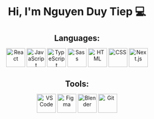 <h1 align="center">Hi, I'm Nguyen Duy Tiep 💻</h1>  

<h2 align="center" style="margin-bottom: 0; padding-bottom: 0;">Languages:</h2>  

<p align="center">
    <!-- Jazyky -->
    <img src="https://cdn.jsdelivr.net/gh/devicons/devicon/icons/react/react-original.svg" width="50" height="50" alt="React" />
    <img src="https://cdn.jsdelivr.net/gh/devicons/devicon/icons/javascript/javascript-original.svg" width="50" height="50" alt="JavaScript" />
    <img src="https://cdn.jsdelivr.net/gh/devicons/devicon/icons/typescript/typescript-original.svg" width="50" height="50" alt="TypeScript" />
    <img src="https://cdn.jsdelivr.net/gh/devicons/devicon/icons/sass/sass-original.svg" width="50" height="50" alt="Sass" />
    <img src="https://cdn.jsdelivr.net/gh/devicons/devicon/icons/html5/html5-original.svg" width="50" height="50" alt="HTML" />
    <img src="https://cdn.jsdelivr.net/gh/devicons/devicon/icons/css3/css3-original.svg" width="50" height="50" alt="CSS" />
    <img src="https://cdn.jsdelivr.net/gh/devicons/devicon/icons/nextjs/nextjs-original.svg" width="50" height="50" alt="Next.js" />
</p>  

<h2 align="center" style="margin-bottom: 0; padding-bottom: 0;">Tools:</h2>  

<p align="center">
    <!-- Nástroje -->
    <img src="https://cdn.jsdelivr.net/gh/devicons/devicon/icons/vscode/vscode-original.svg" width="50" height="50" alt="VS Code" />
    <img src="https://cdn.jsdelivr.net/gh/devicons/devicon/icons/figma/figma-original.svg" width="50" height="50" alt="Figma" />
    <img src="https://cdn.jsdelivr.net/gh/devicons/devicon/icons/blender/blender-original.svg" width="50" height="50" alt="Blender" />
    <img src="https://cdn.jsdelivr.net/gh/devicons/devicon/icons/git/git-original.svg" width="50" height="50" alt="Git" />
</p>
